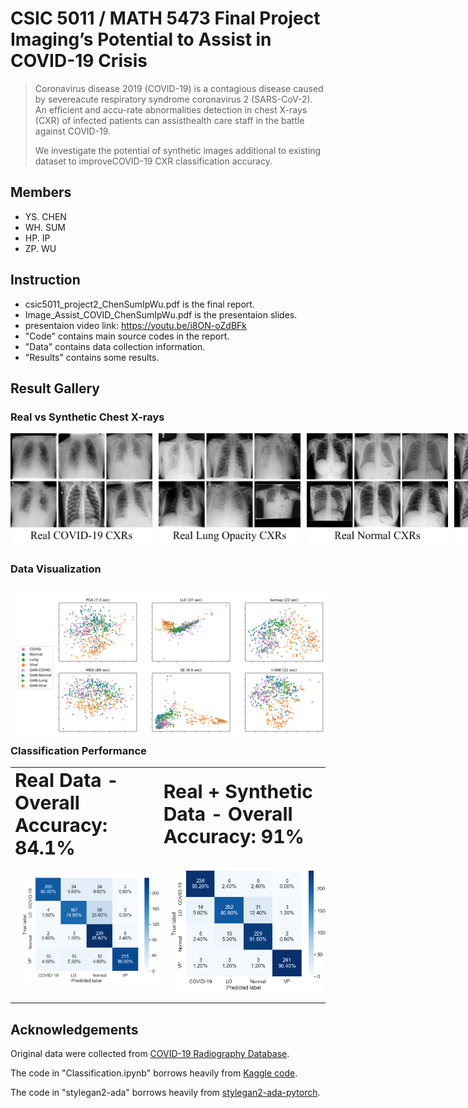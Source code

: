 # CSIC 5011 / MATH 5473 Final Project <br>Imaging’s Potential to Assist in COVID-19 Crisis
> Coronavirus disease 2019 (COVID-19) is a contagious disease caused by severeacute respiratory syndrome coronavirus 2 (SARS-CoV-2).
> An efficient and accu-rate abnormalities detection in chest X-rays (CXR) of infected patients can assisthealth care staff in the battle against COVID-19.
> 
> We investigate the potential of synthetic images additional to existing dataset to improveCOVID-19 CXR classification accuracy.

## Members

- YS. CHEN
- WH. SUM
- HP. IP
- ZP. WU


## Instruction
- csic5011_project2_ChenSumIpWu.pdf is the final report.
- Image_Assist_COVID_ChenSumIpWu.pdf is the presentaion slides.
- presentaion video link: https://youtu.be/i8ON-oZdBFk
- "Code" contains main source codes in the report.
- "Data" contains data collection information.
- "Results" contains some results.

## Result Gallery
### Real vs Synthetic Chest X-rays
<!-- ![alt text](./Results/real_covid.png "Real COVID CXRs") -->
<div style="display: flex">
  <img src="./Results/real_covid.png" alt="Real COVID-19 CXRs"  style="float: left; margin-right: 10px;" width="45%" />
  <img src="./Results/real_lung.png" alt="Real Lung Opacity CXRs"  style="float: left; margin-right: 10px;" width="45%" />
  <img src="./Results/real_normal.png" alt="Real Normal CXRs"  style="float: left; margin-right: 10px;" width="45%" />
  <img src="./Results/real_viral.png" alt="Real Viral PNA CXRs"  style="float: left; margin-right: 10px;" width="45%" />
  <img src="./Results/fake_covid.png" alt="Synthetic COVID-19 CXRs"  style="float: left; margin-right: 10px;" width="45%" />
  <img src="./Results/fake_lung.png" alt="Synthetic Lung Opacity CXRs"  style="float: left; margin-right: 10px;" width="45%" />
  <img src="./Results/fake_normal.png" alt="Synthetic Normal CXRs"  style="float: left; margin-right: 10px;" width="45%" />
  <img src="./Results/fake_viral.png" alt="Synthetic Viral PNA CXRs"  style="float: left; margin-right: 10px;" width="45%" />
</div>

### Data Visualization
<img src="./Results/viz_blended_data.png" alt="Visualization of Blended Data"  style="float: left; margin: 10px;"  />

### Classification Performance
<table border="0">
 <tr>
    <td><b style="font-size:30px">Real Data - Overall Accuracy: 84.1%</b></td>
    <td><b style="font-size:30px">Real + Synthetic Data - Overall Accuracy: 91%</b></td>
 </tr>
 <tr>
    <td><img src="./Results/confuse_matrix_4x4_real.png" alt="Real data classification"  style="float: middle; margin: 10px;"  /></td>
    <td><img src="./Results/confuse_matrix_4x4_blended.png" alt="Blended data classification"  style="float: middle; margin: 10px;"  /></td>
 </tr>
</table>

## Acknowledgements

Original data were collected from [COVID-19 Radiography Database](https://www.kaggle.com/tawsifurrahman/covid19-radiography-database).

The code in "Classification.ipynb" borrows heavily from [Kaggle code](https://www.kaggle.com/mahmoudreda55/x-ray-covid19-95 "Kaggle code").


The code in "stylegan2-ada" borrows heavily from [stylegan2-ada-pytorch](https://github.com/NVlabs/stylegan2-ada-pytorch "stylegan2-ada-pytorch").
